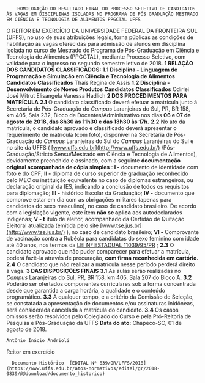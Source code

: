         HOMOLOGAÇÃO DO RESULTADO FINAL DO PROCESSO SELETIVO DE CANDIDATOS ÀS VAGAS EM DISCIPLINAS ISOLADAS NO PROGRAMA DE PÓS GRADUAÇÃO MESTRADO EM CIÊNCIA E TECNOLOGIA DE ALIMENTOS PPGCTAL UFFS  

 O REITOR EM EXERCÍCIO DA UNIVERSIDADE FEDERAL DA FRONTEIRA SUL (UFFS), no uso de suas atribuições legais, torna públicas as condições de habilitação às vagas oferecidas para admissão de alunos em disciplina isolada no curso de Mestrado do Programa de Pós-Graduação em Ciência e Tecnologia de Alimentos (PPGCTAL), mediante Processo Seletivo, com validade para o ingresso no segundo semestre letivo de 2018.      **1 RELAÇÃO DOS CANDIDATOS CLASSIFICADOS:**    **1.1 Disciplina - Linguagem de Programação e Simulação em Ciência e Tecnologia de Alimentos**       **Candidatos Classificados**       Thaís Regina de Assis      **1.2 Disciplina - Desenvolvimento de Novos Produtos**       **Candidatos Classificados**       Odirlei José Mitrut      Elisangela Vanessa Hadlich         **2 DOS PROCEDIMENTOS PARA MATRÍCULA**    **2.1** O candidato classificado deverá efetuar a matrícula junto à Secretaria de Pós-Graduação do *Campus* Laranjeiras do Sul, PR, BR 158, km 405, Sala 232, Bloco de Docentes/Administrativo nos dias **06 e 07 de agosto de 2018, das 8h30 às 11h30 e das 13h30 às 17h.**    **2.2** No ato da matrícula, o candidato aprovado e classificado deverá apresentar o requerimento de matrícula (com foto), disponível na Secretaria de Pós-Graduação do *Campus* Laranjeiras do Sul do *Campus* Laranjeiras do Sul e no site da UFFS ( [www.uffs.edu.br](http://www.uffs.edu.br/)  /Pós-Graduação/Stricto Sensu/Mestrado em Ciência e Tecnologia de Alimentos), devidamente preenchido e assinado, com a seguinte **documentação original acompanhada de cópia simples** :   **I -** documento de identidade com foto e do CPF;   **II -** diploma de curso superior de graduação reconhecido pelo MEC ou instituição equivalente no caso de diplomas estrangeiros, ou declaração original da IES, indicando a conclusão de todos os requisitos para diplomação;   **III -** histórico Escolar da Graduação;   **IV -** documento que comprove estar em dia com as obrigações militares (apenas para candidatos do sexo masculino), no caso de candidato brasileiro. De acordo com a legislação vigente, este item **não se aplica** aos autodeclarados indígenas;   **V - t** ítulo de eleitor, acompanhado da Certidão de Quitação Eleitoral atualizada (emitida pelo site [www.tse.jus.br](http://www.tse.jus.br/)  ), no caso de candidato brasileiro;   **VI -** Comprovante de vacinação contra a Rubéola para candidatas do sexo feminino com idade até 40 anos, nos termos da [LEI Nº ESTADUAL 11039/95/PR](http://www.crianca.mppr.mp.br/pagina-17.html)  ;   **2.3** O candidato aprovado que não puder comparecer para efetuar a matrícula, poderá fazê-la através de procuração, **com firma reconhecida em cartório.**    **2.4** O candidato que não realizar a matrícula nesse período perderá direito à vaga.      **3 DAS DISPOSIÇÕES FINAIS**    **3.1** As aulas serão realizadas no *Campus* Laranjeiras do Sul, PR, BR 158, km 405, Sala 207 do Bloco A.   **3.2** Poderão ser ofertados componentes curriculares sob a forma concentrada desde que garantida a carga horária, a qualidade e o conteúdo programático.   **3.3** A qualquer tempo, e a critério da Comissão de Seleção, se constatada a apresentação de documentos e/ou assinaturas inidôneas, será considerada cancelada a matrícula do candidato.   **3.4** Os casos omissos serão resolvidos pelo Colegiado do Curso e pela Pró-Reitoria de Pesquisa e Pós-Graduação da UFFS       **Data do ato:** Chapecó-SC, 01 de agosto de 2018.   
 

    Antônio Inácio Andrioli   
 Reitor em exercício 

      Documento Histórico  [EDITAL Nº 839/GR/UFFS/2018](https://www.uffs.edu.br/atos-normativos/edital/gr/2018-0839/@@download/documento_historico)     
      